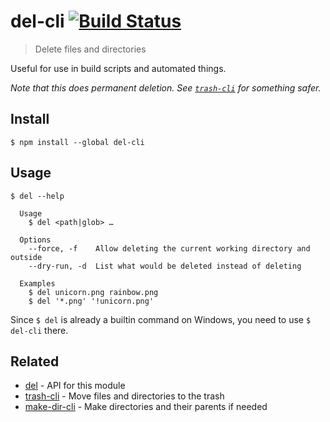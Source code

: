 # del-cli [![Build Status](https://travis-ci.org/sindresorhus/del-cli.svg?branch=master)](https://travis-ci.org/sindresorhus/del-cli)

> Delete files and directories

Useful for use in build scripts and automated things.

*Note that this does permanent deletion. See [`trash-cli`](https://github.com/sindresorhus/trash-cli) for something safer.*


## Install

```
$ npm install --global del-cli
```


## Usage

```
$ del --help

  Usage
    $ del <path|glob> …

  Options
    --force, -f    Allow deleting the current working directory and outside
    --dry-run, -d  List what would be deleted instead of deleting

  Examples
    $ del unicorn.png rainbow.png
    $ del '*.png' '!unicorn.png'
```

Since `$ del` is already a builtin command on Windows, you need to use `$ del-cli` there.


## Related

- [del](https://github.com/sindresorhus/del) - API for this module
- [trash-cli](https://github.com/sindresorhus/trash-cli) - Move files and directories to the trash
- [make-dir-cli](https://github.com/sindresorhus/make-dir-cli) - Make directories and their parents if needed
